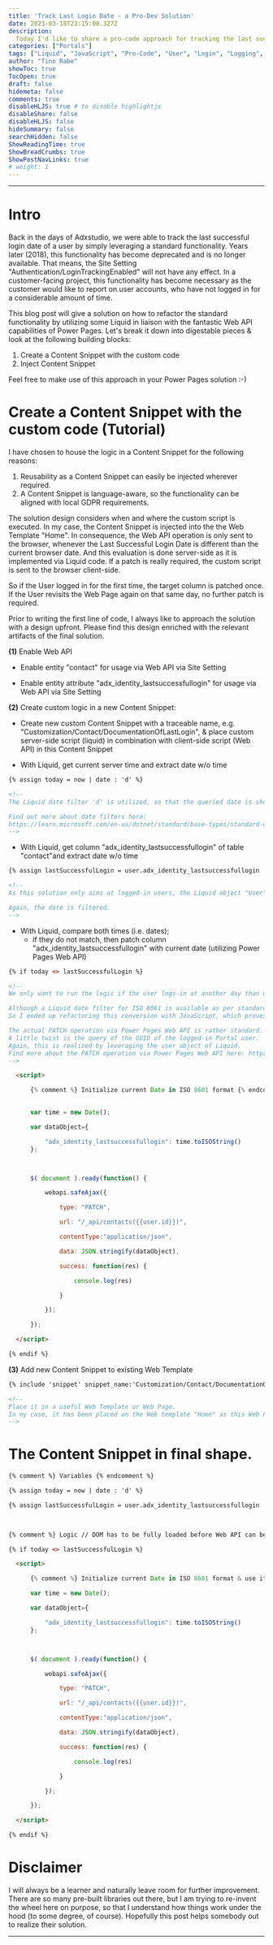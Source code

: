 ```yaml
---
title: 'Track Last Login Date - a Pro-Dev Solution'
date: 2023-03-18T23:15:00.327Z
description:
  Today I'd like to share a pro-code approach for tracking the last successful login date of a logged-in user. This solution has become required as the former standard solution is deprecated.
categories: ["Portals"]
tags: ["Liquid", "JavaScript", "Pro-Code", "User", "Login", "Logging", "Content Snippet"]
author: "Tino Rabe"
showToc: true
TocOpen: true
draft: false
hidemeta: false
comments: true
disableHLJS: true # to disable highlightjs
disableShare: false
disableHLJS: false
hideSummary: false
searchHidden: false
ShowReadingTime: true
ShowBreadCrumbs: true
ShowPostNavLinks: true
# weight: 1
---
```

*****
# Intro
Back in the days of Adxstudio, we were able to track the last successful login date of a user by simply leveraging a standard functionality.
Years later (2018), this functionality has become deprecated and is no longer available.
That means, the Site Setting "Authentication/LoginTrackingEnabled" will not have any effect.
In a customer-facing project, this functionality has become necessary as the customer would like to report on user accounts, who have not logged in for a considerable amount of time.

This blog post will give  a solution on how to refactor the standard functionality by utilizing some Liquid in liaison with the fantastic Web API capabilities of Power Pages.
Let's break it down into digestable pieces & look at the following building blocks:

1. Create a Content Snippet with the custom code
2. Inject Content Snippet

Feel free to make use of this approach in your Power Pages solution :-)

# Create a Content Snippet with the custom code (Tutorial)
I have chosen to house the logic in a Content Snippet for the following reasons:
1. Reusability as a Content Snippet can easily be injected wherever required.
2. A Content Snippet is language-aware, so the functionality can be aligned with local GDPR requirements.

The solution design considers when and where the custom script is executed.
In my case, the Content Snippet is injected into the the Web Template "Home".
In consequence, the Web API operation is only sent to the browser, whenever the Last Successful Login Date is different than the current browser date. And this evaluation is done server-side as it is implemented via Liquid code. If a patch is really required, the custom script is sent to the browser client-side.

So if the User logged in for the first time, the target column is patched once. If the User revisits the Web Page again on that same day, no further patch is required.

Prior to writing the first line of code, I always like to approach the solution with a design upfront.
Please find this design enriched with the relevant artifacts of the final solution.

**(1)** Enable Web API

* Enable entity "contact" for usage via Web API via Site Setting 

* Enable entity attribute "adx_identity_lastsuccessfullogin" for usage via Web API via Site Setting

**(2)** Create custom logic in a new Content Snippet:

* Create new custom Content Snippet with a traceable name, e.g. "Customization/Contact/DocumentationOfLastLogin", & place custom server-side script (liquid) in combination with client-side script (Web API) in this Content Snippet

* With Liquid, get current server time and extract date w/o time 
```HTML
{% assign today = now | date : 'd' %} 

<!--
The Liquid date filter 'd' is utilized, so that the queried date is shortened to the 'short date pattern'; essentially, only the date w/o the timestamp is filtered as I only want to compare dates and not times;

Find out more about date filters here:  
https://learn.microsoft.com/en-us/dotnet/standard/base-types/standard-date-and-time-format-strings#table-of-format-specifiers
-->
```
* With Liquid, get column "adx_identity_lastsuccessfullogin" of table "contact"and extract date w/o time 
```HTML
{% assign lastSuccessfulLogin = user.adx_identity_lastsuccessfullogin | date : 'd' %} 

<!--
As this solution only aims at logged-in users, the Liquid object "User" can be leveraged, i.e. the column can be queried directly.

Again, the date is filtered.
-->
```
* With Liquid, compare both times (i.e. dates); 
  * if they do not match, then patch column "adx_identity_lastsuccessfullogin" with current date (utilizing Power Pages Web API) 
```HTML
{% if today <> lastSuccessfulLogin %} 

<!--  
We only want to run the logic if the user logs-in at another day than what is saved to the contact record.

Although a Liquid date filter for ISO 8061 is available as per standard, it did not work as expected in my case (ref: https://learn.microsoft.com/en-us/power-pages/configure/liquid/liquid-filters#date_to_iso8601).
So I ended up refactoring this conversion with JavaScript, which proves to work as expected.

The actual PATCH operation via Power Pages Web API is rather standard.
A little twist is the query of the GUID of the logged-in Portal user.
Again, this is realized by leveraging the user object of Liquid.
Find more about the PATCH operation via Power Pages Web API here: https://learn.microsoft.com/en-us/power-pages/configure/write-update-delete-operations#basic-update
-->

  <script> 

      {% comment %} Initialize current Date in ISO 8601 format {% endcomment %} 
      

      var time = new Date(); 

      var dataObject={ 

          "adx_identity_lastsuccessfullogin": time.toISOString() 
      }; 



      $( document ).ready(function() {      

          webapi.safeAjax({ 

              type: "PATCH", 

              url: "/_api/contacts({{user.id}})", 

              contentType:"application/json", 

              data: JSON.stringify(dataObject), 

              success: function(res) { 

                  console.log(res) 

              } 

          }); 

      }); 

  </script>

{% endif %} 
```
**(3)** Add new Content Snippet to existing Web Template

```HTML
{% include 'snippet' snippet_name:'Customization/Contact/DocumentationOfLastLogin' %}

<!--
Place it in a useful Web Template or Web Page.
In my case, it has been placed on the Web template "Home" as this Web Page will be loaded after the user logs in.
-->
```
# The Content Snippet in final shape.

```HTML
{% comment %} Variables {% endcomment %} 

{% assign today = now | date : 'd' %} 

{% assign lastSuccessfulLogin = user.adx_identity_lastsuccessfullogin | date : 'd' %} 

  

{% comment %} Logic // DOM has to be fully loaded before Web API can be called {% endcomment %} 

{% if today <> lastSuccessfulLogin %} 

  <script> 

      {% comment %} Initialize current Date in ISO 8601 format & use it as the value in the target column {% endcomment %} 

      var time = new Date(); 

      var dataObject={ 

          "adx_identity_lastsuccessfullogin": time.toISOString() 
      }; 



      $( document ).ready(function() {      

          webapi.safeAjax({ 

              type: "PATCH", 

              url: "/_api/contacts({{user.id}})", 

              contentType:"application/json", 

              data: JSON.stringify(dataObject), 

              success: function(res) { 

                  console.log(res) 

              } 

          }); 

      }); 

  </script>  

{% endif %} 
````
# Disclaimer 
I will always be a learner and naturally leave room for further improvement. There are so many pre-built libraries out there, but I am trying to re-invent the wheel here on purpose, so that I understand how things work under the hood (to some degree, of course). Hopefully this post helps somebody out to realize their solution.
*****
